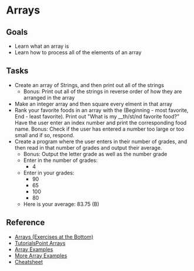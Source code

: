 # Arrays

## Goals

* Learn what an array is
* Learn how to process all of the elements of an array

## Tasks

* Create an array of Strings, and then print out all of the strings
  * Bonus: Print out all of the strings in reverse order of how they are arranged in the array
* Make an integer array and then square every elment in that array
* Rank your favorite foods in an array with the (Beginning - most favorite, End - least favorite). Print out "What is my __th/st/nd favorite food?" Have the user enter an index number and print the corresponding food name. Bonus: Check if the user has entered a number too large or too small and if so, respond.
* Create a program where the user enters in their number of grades, and then read in that number of grades and output their average.
  * Bonus: Output the letter grade as well as the number grade
  * Enter in the number of grades:
    * 4
  * Enter in your grades:
    * 90
    * 65
    * 100
    * 80
  * Here is your average: 83.75 (B)

## Reference

* [Arrays (Exercises at the Bottom)](https://introcs.cs.princeton.edu/java/14array/)
* [TutorialsPoint Arrays](https://www.tutorialspoint.com/java/java_arrays.htm)
* [Array Examples](https://www.learnjavaonline.org/en/Arrays)
* [More Array Examples](https://docs.oracle.com/javase/tutorial/java/nutsandbolts/arrays.html)
* [Cheatsheet](https://introcs.cs.princeton.edu/java/11cheatsheet/)
